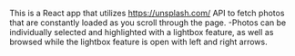 This is a React app that utilizes https://unsplash.com/ API to fetch photos that are constantly loaded as you scroll through the page. 
-Photos can be individually selected and highlighted with a lightbox feature, as well as browsed while the lightbox feature is open with left and right arrows.

